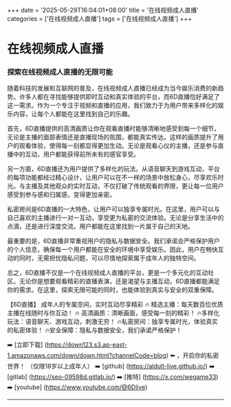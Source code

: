 +++
date = '2025-05-29T16:04:01+08:00'
title = '在线视频成人直播'
categories = ['在线视频成人直播']
tags = ['在线视频成人直播']
+++

# 在线视频成人直播

### 探索在线视频成人直播的无限可能

随着科技的发展和互联网的普及，在线视频成人直播已经成为当今娱乐消费的新趋势。许多人都在寻找能够提供即时互动和真实体验的平台，而6D直播恰好满足了这一需求。作为一个专注于视频和直播的应用，我们致力于为用户带来多样化的娱乐内容，让每个人都能在这里找到自己的乐趣。

首先，6D直播提供的高清画质让你在观看直播时能够清晰地感受到每一个细节，无论是主播的面部表情还是直播现场的氛围，都能真实传达。这样的画质提升了用户的观看体验，使得每一刻都显得更加生动。无论是观看心仪的主播，还是参与直播中的互动，用户都能获得前所未有的感官享受。

另一方面，6D直播还为用户提供了多样化的玩法。从语音聊天到游戏互动，平台的每项功能都经过精心设计，让用户可以在不一样的场景中放松身心，尽享欢乐时光。与主播及其他观众的实时互动，不仅打破了传统观看的界限，更让每一位用户感受到参与感和归属感，变得更加亲密。

私密房间是6D直播的一大特色，让用户可以独享专属时光。在这里，用户可以与自己喜欢的主播进行一对一互动，享受更为私密的交流体验。无论是分享生活中的点滴，还是进行深度交流，用户都能在这里找到一片属于自己的天地。

最重要的是，6D直播非常重视用户的隐私与数据安全。我们承诺会严格保护用户的个人信息，确保每一个用户都能在安全的环境中享受娱乐。因此，用户在畅快互动的同时，无需担忧隐私问题，可以尽情地探索属于成年人的独特空间。

总之，6D直播不仅是一个在线视频成人直播的平台，更是一个多元化的互动社区。无论你是想要观看精彩的直播表演，还是渴望与主播互动，6D直播都能满足你的需求。在这里，探索无限可能的同时，也能体验到真实与安全的双重保障。

【6D直播】
成年人的专属空间，实时互动尽享精彩
🔥 精选主播：每天数百位优质主播在线随时与你互动！
🔥 高清画质：清晰画面，感受每一刻的精彩！
🔥多样化玩法：语音聊天、游戏互动，刺激无穷！
🔥私密房间：独享专属时光，体验真实的私密体验！
🔥安全保障：隐私与数据安全，我们承诺严格保护！

➡️ [立即下载] (https://down123.s3.ap-east-1.amazonaws.com/down/down.html?channelCode=blog) ⬅️ ，开启你的私密世界！
（仅限18岁以上成年人）
➡️ [github] (https://aldult-live.github.io/)
➡️ [gitlab] (https://seo-09598d.gitlab.io/)
➡️ [推特] (https://x.com/wegame33)
➡️ [youtube] (https://www.youtube.com/@6Dlive)

---
